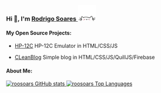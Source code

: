<div align="left"); background-size: cover; background-position: center; padding: 20px;">
    <h3>Hi 👋, I'm <a href="https://linkedin.com/in/roosoars">Rodrigo Soares </a><img src="cat.webp" width="50"/></h3> 
    <p align="center">
        <a href="https://linkedin.com/in/roosoars"></a>
    </p>
    <h4 align="left">My Open Source Projects:</h4>
</div>

- <p><a href="https://github.com/roosoars/HP-12C"> HP-12C</a> HP-12C Emulator in HTML/CSS/JS</p>
- <p><a href="https://github.com/roosoars/Clean-Blog"> CLeanBlog</a> Simple blog in HTML/CSS/JS/QuillJS/Firebase</p>

<h4 align="left">About Me:</h4
                              
<div>
  <a href="https://github.com/roosoars">
    <picture>
      <source
        media="(prefers-color-scheme: dark)"
        srcset="https://github-readme-stats-roosoars-projects.vercel.app/api?username=roosoars&show_icons=true&theme=draculak&include_all_commits=true&count_private=true"
      />
      <source
        media="(prefers-color-scheme: light)"
        srcset="https://github-readme-stats-roosoars-projects.vercel.app/api?username=roosoars&show_icons=true&theme=default&include_all_commits=true&count_private=true"
      />
      <img
        loading="lazy"
        height="180em"
        src="https://github-readme-stats-roosoars-projects.vercel.app/api?username=roosoars&show_icons=true&theme=default&include_all_commits=true&count_private=true"
        alt="roosoars GitHub stats"
      />
    </picture>
    <picture>
      <source
        media="(prefers-color-scheme: dark)"
        srcset="https://github-readme-stats-roosoars-projects.vercel.app/api/top-langs/?username=roosoars&layout=compact&langs_count=7&theme=draculak&include_all_commits=true&count_private=true"
      />
      <source
        media="(prefers-color-scheme: light)"
        srcset="https://github-readme-stats-roosoars-projects.vercel.app/api/top-langs/?username=roosoars&layout=compact&langs_count=7&theme=default&include_all_commits=true&count_private=true"
      />
      <img
        loading="lazy"
        height="180em"
        src="https://github-readme-stats-roosoars-projects.vercel.app/api/top-langs/?username=roosoars&layout=compact&langs_count=7&theme=default&include_all_commits=true&count_private=true"
        alt="roosoars Top Languages"
      />
    </picture>
  </a>
</div>
